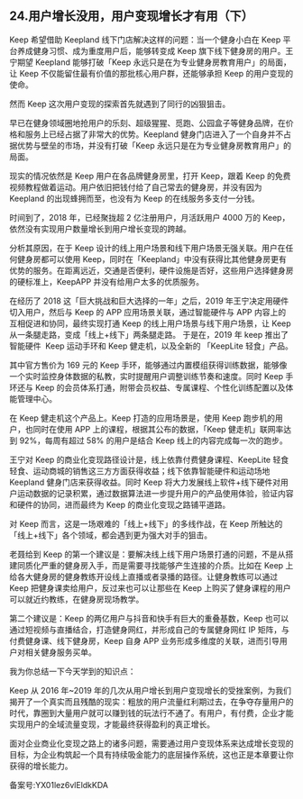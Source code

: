 ## 24.用户增长没用，用户变现增长才有用（下）
Keep 希望借助 Keepland 线下门店解决这样的问题：当一个健身小白在 Keep 平台养成健身习惯、成为重度用户后，能够转变成 Keep 旗下线下健身房的用户。王宁期望 Keepland 能够打破「Keep 永远只是在为专业健身房教育用户」的局面，让 Keep 不仅能留住最有价值的那批核心用户群，还能够承担 Keep 的用户变现的使命。


然而 Keep 这次用户变现的探索首先就遇到了同行的凶狠狙击。


早已在健身领域圈地抢用户的乐刻、超级猩猩、觅跑、公园盒子等健身品牌，在价格和服务上已经占据了非常大的优势。Keepland 健身门店进入了一个自身并不占据优势与壁垒的市场，并没有打破「Keep 永远只是在为专业健身房教育用户」的局面。


现实的情况依然是 Keep 用户在各品牌健身房里，打开 Keep，跟着 Keep 的免费视频教程做着运动。用户依旧把钱付给了自己常去的健身房，并没有因为 Keepland 的出现蜂拥而至，也没有为 Keep 的在线服务多支付一分钱。


时间到了，2018 年，已经聚拢超 2 亿注册用户，月活跃用户 4000 万的 Keep，依然没有实现用户数量增长到用户增长变现的跨越。


分析其原因，在于 Keep 设计的线上用户场景和线下用户场景无强关联。用户在任何健身房都可以使用 Keep，同时在「Keepland」中没有获得比其他健身房更有优势的服务。在距离远近，交通是否便利，硬件设施是否好，这些用户选择健身房的硬标准上，KeepAPP 并没有给用户太多的优质服务。


在经历了 2018 这「巨大挑战和巨大选择的一年」之后，2019 年王宁决定用硬件切入用户，然后与 Keep 的 APP 应用场景关联，通过智能硬件与 APP 内容上的互相促进和协同，最终实现打通 Keep 的线上用户场景与线下用户场景，让 Keep 从一条腿走路，变成「线上+线下」两条腿走路。 于是在，2019 年 keep 推出了智能硬件  Keep 运动手环和 Keep 健走机，以及全新的 「KeepLite 轻食」产品。


其中官方售价为 169 元的 Keep 手环，能够通过内置模组获得训练数据，能够像一个实时监控身体数据的私教，实时提醒用户调整训练节奏和速度。同时 Keep 手环还与 Keep 的会员体系打通，附带会员权益、专属课程、个性化训练配置以及体能管理中心。


在 Keep 健走机这个产品上。Keep 打造的应用场景是，使用 Keep 跑步机的用户，也同时在使用 APP 上的课程，根据其公布的数据，「Keep 健走机」联网率达到 92%，每周有超过 58% 的用户是结合 Keep 线上的内容完成每一次的跑步。


王宁对 Keep 的商业化变现路径设计是，线上依靠付费健身课程、KeepLite 轻食轻食、运动商城的销售这三方方面获得收益；线下依靠智能硬件和运动场地 Keepland 健身门店来获得收益。同时 Keep 将大力发展线上软件+线下硬件对用户运动数据的记录积累，通过数据算法进一步提升用户的产品使用体验，验证内容和硬件的协同，进而最终为 Keep 的商业化变现之路铺平道路。


对 Keep 而言，这是一场艰难的「线上+线下」的多线作战，在 Keep 所触达的「线上+线下」各个领域，都会遇到更为强大对手的狙击。


老聂给到 Keep 的第一个建议是：要解决线上线下用户场景打通的问题，不是从搭建同质化严重的健身房入手，而是需要寻找能够产生连接的介质。比如在 Keep 上给各大健身房的健身教练开设线上直播或者录播的路径。让健身教练可以通过 Keep 把健身课卖给用户，反过来也可以让那些在 Keep 上购买了健身课程的用户可以就近约教练，在健身房现场教学。


第二个建议是：Keep 的两亿用户与抖音和快手有巨大的重叠基数，Keep 也可以通过短视频与直播结合，打造健身网红，并形成自己的专属健身网红 IP 矩阵，与付费健身课、线下健身房，Keep 自身 APP 业务形成多维度的关联，进而引导用户对相关健身服务买单。


我为你总结一下今天学到的知识点：


Keep 从 2016 年~2019 年的几次从用户增长到用户变现增长的受挫案例，为我们揭开了一个真实而且残酷的现实：粗放的用户流量红利期过去，在争夺存量用户的时代，靠圈到大量用户就可以赚到钱的玩法行不通了。有用户，有付费，企业才能实现用户的全域流量变现，才能最终获得盈利的真正增长。


面对企业商业化变现之路上的诸多问题，需要通过用户变现体系来达成增长变现的目标，为企业构筑起一个具有持续吸金能力的底层操作系统，这也正是本章要让你获得的增长能力。


备案号:YX01lez6vlEldkKDA

